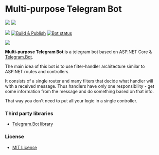 Multi-purpose Telegram Bot
======
![](https://img.shields.io/github/v/release/admiralwoop/multi-purpose-tg-bot?include_prereleases&sort=semver)
[![](https://img.shields.io/badge/docker%20hub-099cec)](https://hub.docker.com/r/admiralwoop/multi-purpose-tg-bot)

![](https://img.shields.io/github/last-commit/admiralWoop/multi-purpose-tg-bot/master)
[![Build & Publish](https://github.com/admiralWoop/multi-purpose-tg-bot/actions/workflows/dotnetcore-build-publish.yml/badge.svg?branch=master)](https://github.com/admiralWoop/multi-purpose-tg-bot/actions/workflows/dotnetcore-build-publish.yml)
[![Bot status](https://www.codefactor.io/repository/github/admiralwoop/multi-purpose-tg-bot/badge)](https://www.codefactor.io/repository/github/admiralwoop/multi-purpose-tg-bot)

![](https://img.shields.io/endpoint?url=https%3A%2F%2F90.188.94.43.sslip.io%2Fapi%2Ftotal-count)

**Multi-purpose Telegram Bot** is a telegram bot based on ASP.NET Core & [Telegram.Bot](https://github.com/TelegramBots/Telegram.Bot).

The main idea of this bot is to use filter-handler architecture similar to ASP.NET routes and controllers.

It consists of a single router and many filters that decide what handler will with a received message. Thus handlers have only one responsibility - get some information from the message and do something based on that info.

That way you don't need to put all your logic in a single controller.

### Third party libraries
* [Telegram.Bot library](https://github.com/TelegramBots/Telegram.Bot)

### License 
* [MIT License](https://github.com/admiralWoop/multi-purpose-tg-bot/blob/master/LICENSE)
